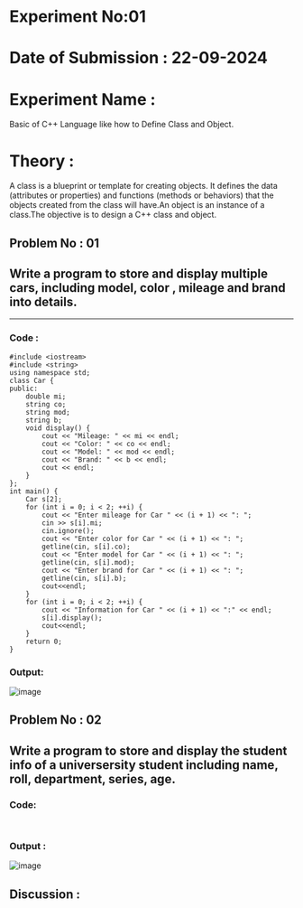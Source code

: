 # Experiment No:01
# Date of Submission : 22-09-2024
# Experiment Name :
Basic of C++ Language like how to Define Class and Object.
# Theory :
A class is a blueprint or template for creating objects. It defines the data (attributes or properties) and functions (methods or behaviors) that the objects created from the class will have.An object is an instance of a class.The objective is to design a C++ class and object.
## Problem No : 01
## Write a program to store and display multiple cars, including model, color , mileage and brand into details.

---

### Code :

```
#include <iostream>
#include <string>
using namespace std;
class Car {
public:
    double mi;
    string co;
    string mod;
    string b;
    void display() {
        cout << "Mileage: " << mi << endl;
        cout << "Color: " << co << endl;
        cout << "Model: " << mod << endl;
        cout << "Brand: " << b << endl;
        cout << endl;
    }
};
int main() {
    Car s[2];
    for (int i = 0; i < 2; ++i) {
        cout << "Enter mileage for Car " << (i + 1) << ": ";
        cin >> s[i].mi;
        cin.ignore();
        cout << "Enter color for Car " << (i + 1) << ": ";
        getline(cin, s[i].co);
        cout << "Enter model for Car " << (i + 1) << ": ";
        getline(cin, s[i].mod);
        cout << "Enter brand for Car " << (i + 1) << ": ";
        getline(cin, s[i].b);
        cout<<endl;
    }
    for (int i = 0; i < 2; ++i) {
        cout << "Information for Car " << (i + 1) << ":" << endl;
        s[i].display();
        cout<<endl;
    }
    return 0;
}

```

### Output:

![image](https://github.com/user-attachments/assets/bfc0bfaf-adcb-4a62-9e30-2342a2e4ef6c)


## Problem No : 02
## Write a program to store and display the student info of a universersity student including name, roll, department, series, age.

### Code:

```


```

### Output :

![image](https://github.com/user-attachments/assets/604b5eca-ab62-4df8-9fcf-94d01b07c2d2)


## Discussion :




